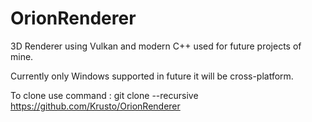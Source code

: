 # OrionRenderer
3D Renderer using Vulkan and modern C++ used for future projects of mine.

Currently only Windows supported in future it will be cross-platform.

To clone use command : git clone --recursive https://github.com/Krusto/OrionRenderer
